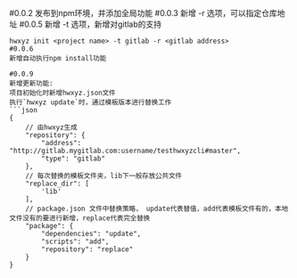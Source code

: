 #0.0.2
发布到npm环境，并添加全局功能
#0.0.3
新增 -r 选项，可以指定仓库地址
#0.0.5
新增 -t 选项，新增对gitlab的支持
```shell
hwxyz init <project name> -t gitlab -r <gitlab address>
#0.0.6
新增自动执行npm install功能

#0.0.9
新增更新功能:
项目初始化时新增hwxyz.json文件
执行`hwxyz update`时，通过模板版本进行替换工作
```json
{
    // 由hwxyz生成
    "repository": {
        "address": "http://gitlab.mygitlab.com:username/testhwxyzcli#master",
        "type": "gitlab"
    },
    // 每次替换的模板文件夹，lib下一般存放公共文件
    "replace_dir": [
        'lib'
    ],
    // package.json 文件中替换策略， update代表替值，add代表模板文件有的，本地文件没有的要进行新增，replace代表完全替换
    "package": {
        "dependencies": "update",
        "scripts": "add",
        "repository": "replace"
    }
}
```
